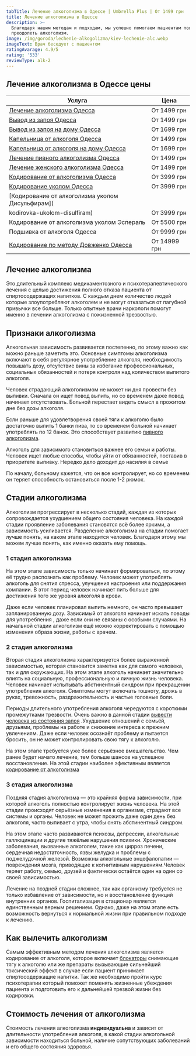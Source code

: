 ```yaml
---
tabTitle: Лечение алкоголизма в Одессе | Umbrella Plus | От 1499 грн
title: Лечение алкоголизма в Одессе
description: >-
  Благодаря нашим методам и подходам, мы успешно помогаем пациентам полностью
  преодолеть алкоголизм.
image: /img/goroda/lechenie-alkogolizma/kiev-lechenie-alc.webp
imageText: Врач беседует с пациентом
ratingAvarage: 4.9/5
rating: '533'
reviewType: alk-2
---
```


## Лечение алкоголизма в Одессе цены

| Услуга                                                                     | Цена         |
| -------------------------------------------------------------------------- | ------------ |
| [Лечение алкоголизма Одесса](lechenie-alkogolizma-odessa)                  | От 1499 грн  |
| [Вывод из запоя Одесса](vivod-iz-zapoya)                                   | От 1499 грн  |
| [Вывод из запоя на дому Одесса](vivod-iz-zapoya-na-domu-odessa)            | От 1699 грн  |
| [Капельница от алкоголя Одесса](kapelnitsya-ot-alc)                        | От 1499 грн  |
| [Капельница от алкоголя на дому Одесса](kapelnitsya-ot-alc-na-domu-odessa) | От 1699 грн  |
| [Лечение пивного алкоголизма Одесса](pivnoy-alkogolism)                    | От 1499 грн  |
| [Лечение женского алкоголизма Одесса](genskiy-alc)                         | От 1499 грн  |
| [Кодирование от алкоголизма Одесса](kodirovanie-ot-alc)                    | От 3999 грн  |
| [Кодирование уколом Одесса](/kodirovanie-ukolom)                           | От 3999 грн  |
| \[Кодирование от алкоголизма уколом Дисульфирам]\(                         |              |
| kodirovka-ukolom-disulfiram)                                               | От 3999 грн  |
| Кодирование от алкоголизма уколом Эспераль                                 | От 5500 грн  |
| Подшивка от алкоголя Одесса                                                | От 9999 грн  |
| [Кодирование по методу Довженко Одесса](/kodirovanie-dovgenko)             | От 14999 грн |

## Лечение алкоголизма

Это длительный комплекс медикаментозного и психотерапевтического лечения с целью достижения полного отказа пациента от спиртосодержащих напитков. С каждым днем количество людей которые злоупотребляют алкоголем и не могут отказаться от пагубной привычки все больше. Только опытные врачи наркологи помогут именно в лечении алкоголизма с пожизненной трезвостью.

## Признаки алкоголизма

Алкогольная зависимость развивается постепенно, по этому важно как можно раньше заметить это. Основные симптомы алкоголизма включают в себя регулярное употребление алкоголя, необходимость повышать дозу, отсутствие вины за избегание профессиональных, социальных обязанностей и потеря контроля над количеством выпитого алкоголя.

Человек страдающий алкоголизмом не может ни дня провести без выпивки. Сначала он ищет повод выпить, но со временем даже повод начинает отсутствовать. Больной перестает видеть смысл в прожитом дне без дозы алкоголя.

Если раньше для удовлетворения своей тяги к алкоголю было достаточно выпить 1 банки пива, то со временем больной начинает употреблять по 12 банок. Это способствует развитию [пивного алкоголизма](.com).

Алкоголь для зависимого становиться важнее его семьи и работы. Человек ищет любые способы, чтобы уйти от обязанностей, поставив в приоритете выпивку. Нередко дело доходит до насилия в семье

По началу, больному кажется, что он все контролирует, но со временем он теряет способность остановиться после 1-2 рюмок.

## Стадии алкоголизма

Алкоголизм прогрессирует в несколько стадий, каждая из которых сопровождается ухудшением общего состояния человека. На каждой стадии проявление заболевания становятся всё более яркими, а зависимость усиливается. Разделение алкоголизма на стадии помогает лучше понять, на каком этапе находится человек. Благодаря этому мы можем лучше понять, как именно оказать ему помощь.

### 1 стадия алкоголизма

На этом этапе зависимость только начинает формироваться, по этому её трудно распознать как проблему. Человек может употреблять алкоголь для снятия стресса, улучшения настроения или поддержания компании. В этот период человек начинает пить больше для достижения того же уровня алкоголя в крови.

Даже если человек планировал выпить немного, он часто превышает запланированную дозу. Зависимый от алкоголя начинает искать поводы для употребления , даже если они не связаны с особыми случаями. На начальной стадии алкоголизм ещё можно корректировать с помощью изменения образа жизни, работы с врачем.

### 2 стадия алкоголизма

Вторая стадия алкоголизма характеризуется более выраженной зависимостью, которая становится заметна как для самого человека, так и для окружающих. На этом этапе алкоголь начинает значительно влиять на социальную, профессиональную и личную жизнь человека. Человек начинает испытывать абстинентный синдром при прекращении употребления алкоголя. Симптомы могут включать тошноту, дрожь в руках, тревожность, раздражительность и частые головные боли.

Периоды длительного употребления алкоголя чередуются с короткими промежутками трезвости. Очень важно в данной стадии [вывести человека из состояния запоя](vivod-iz-zapoya) .Ухудшение отношений с семьёй, друзьями, проблемы на работе и снижение интереса к прежним увлечениям. Даже если человек осознаёт проблему и пытается бросить, он не может контролировать свою тягу к алкоголю.

На этом этапе требуется уже более серьёзное вмешательство. Чем ранее будет начато лечение, тем больше шансов на успешное восстановление. На этой стадии наиболее эфективным является [кодирование от алкоголизма](kodirovanie)

### 3 стадия алкоголизма

Поздняя стадия алкоголизма — это крайняя форма зависимости, при которой алкоголь полностью контролирует жизнь человека. На этой стадии происходят серьёзные изменения в организме, страдают все системы и органы. Человек не может прожить даже один день без алкоголя, часто выпивает с утра, чтобы снять абстинентный синдром.

На этом этапе часто развиваются психозы, депрессии, алкогольные галлюцинации и другие тяжёлые нарушения психики. Хронические заболевания, вызванные алкоголем, такие как цирроз печени, сердечная недостаточность, язвы желудка и проблемы с поджелудочной железой.
Возможны алкогольные энцефалопатии — повреждения мозга, приводящие к когнитивным нарушениям.Человек теряет работу, семью, друзей и фактически остаётся один на один со своей зависимостью.

Лечение на поздней стадии сложнее, так как организму требуется не только избавление от зависимости, но и восстановление функций внутренних органов. Госпитализация в стационар является единственным верным решением. Однако, даже на этом этапе есть возможность вернуться к нормальной жизни при правильном подходе к лечению.

## Как вылечить алкоголизм

Самым эффективным методом лечения алкоголизма является кодирование от алкоголя, которое включает [блокаторы](kodirovanie-ukolom) снимающие тягу к алкоголю или же препараты вызывающие сильнейший токсический эффект в случае если пациент принимает спиртосодержащие напитки. Так же необходимо пройти курс психотерапии который поможет поменять жизненные убеждения пациента и подготовить его к дальнейшей трезвой жизни без кодировки.

## Стоимость лечения от алкоголизма

Стоимость лечения алкоголизма **индивидуальна** и зависит от длительности употребления алкоголя, в какой стадии алкогольной зависимости находиться больной, наличие сопутствующих заболеваний и его общего состояния здоровья.
